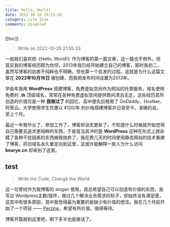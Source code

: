 ```yaml
---
title: Hello, World!
date: 2013-10-16 19:15:30
category: Life Zine
comments: disabled
---
```


[[toc]]

> Write on 2022-10-20 21:55:33

一般我们喜欢把《Hello, World!》作为博客的第一篇文章，这一篇也不例外。但其实我的博客经历颇为坎坷，2013年我已经开始建立自己的博客，那时我初二，虽然写博客的初衷不纯粹也不明确，但也算一个启发的过程。这就是为什么这篇文章在 **2022年10月16日** 被创建，而我把发布时间设置为2013年。

早些年我用 **WordPress** 搭建博客，免费虚拟空间作为网站的托管服务，域名使用免费的 **.tk** 顶级域名，常常在各种免费虚拟空间提供商间漂泊无定，这些经历其所创造的价值仅是一种 **我做过了** 的回忆，高中便先后租用了 GoDaddy、Hostker、阿里云。大学使用学生优惠以 ¥120/年 的价格搭建博客并记录至今，准确的说，至上个月。

最近一年我毕业了，参加工作了，博客却没去更新了。不知道什么时候就开始觉得自己需要去追求更纯粹的东西，于是首当其冲的是 **WordPress** 这种在形式上就杂糅了各种干扰因素的东西被我抛弃了，我花费几天的时间使用静态网站的技术重建了博客，将旧域名永久重定向到这里，这或许能解释一些人为什么访问 **bearye.cn** 却来到了这里。

## test

> Write the Code, Change the World.

这一句曾经作为我博客的 slogan 使用，我总希望自己可以创造有价值的东西，我写过 Wordpress主题/插件，做过几个解决业务需求的轮子，却始终没有满足感，这其中有很多原因，其中我觉得最为重要的是缺少有价值的想法。我在几个月前开始了一个项目 —— [Perzine](https://github.com/WayneWu98/perzine)，希望有所价值，值得等待。

博客开篇就到这里吧，剩下多半也是废话了。